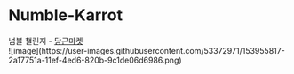 # Numble-Karrot
<div>
  넘블 챌린지 - <a href="ttp://54.180.83.222:8080/">당근마켓</a>
</div>
![image](https://user-images.githubusercontent.com/53372971/153955817-2a17751a-11ef-4ed6-820b-9c1de06d6986.png)
